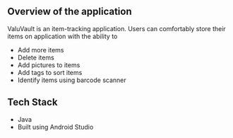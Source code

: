 ## Overview of the application
ValuVault is an item-tracking application. Users can comfortably store their items on application with the ability to 
* Add more items
* Delete items
* Add pictures to items
* Add tags to sort items
* Identify items using barcode scanner

## Tech Stack
* Java
* Built using Android Studio

